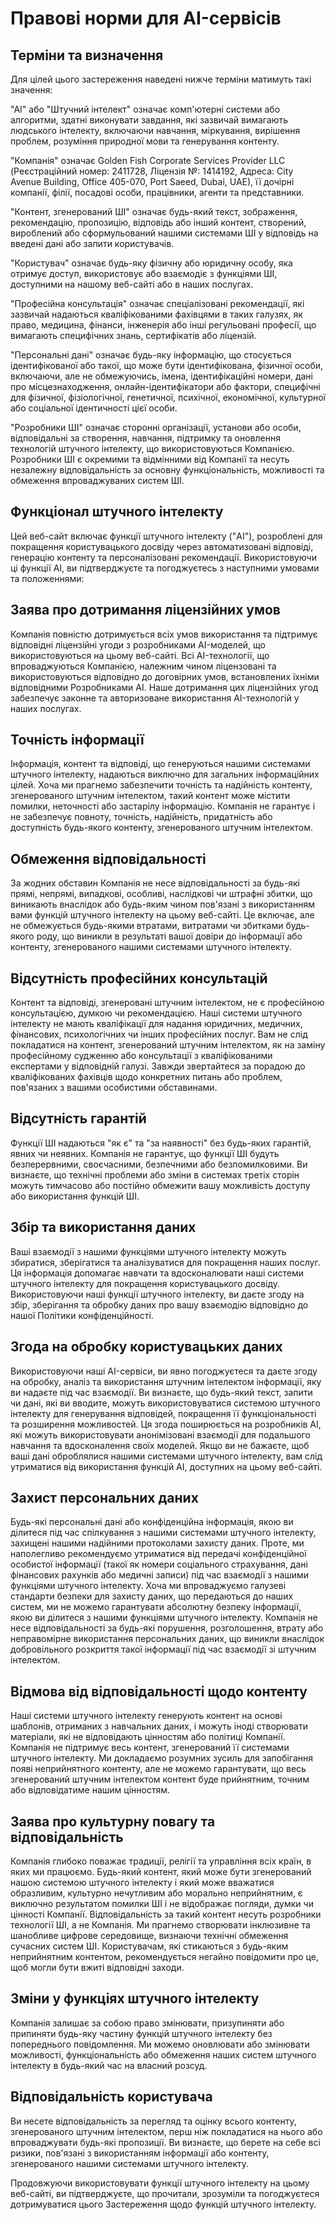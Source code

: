 # Правові норми для AI-сервісів

## Терміни та визначення

Для цілей цього застереження наведені нижче терміни матимуть такі значення:

"AI" або "Штучний інтелект" означає комп'ютерні системи або алгоритми, здатні виконувати завдання, які зазвичай вимагають людського інтелекту, включаючи навчання, міркування, вирішення проблем, розуміння природної мови та генерування контенту.

"Компанія" означає Golden Fish Corporate Services Provider LLC (Реєстраційний номер: 2411728, Ліцензія №: 1414192, Адреса: City Avenue Building, Office 405-070, Port Saeed, Dubai, UAE), її дочірні компанії, філії, посадові особи, працівники, агенти та представники.

"Контент, згенерований ШІ" означає будь-який текст, зображення, рекомендацію, пропозицію, відповідь або інший контент, створений, вироблений або сформульований нашими системами ШІ у відповідь на введені дані або запити користувачів.

"Користувач" означає будь-яку фізичну або юридичну особу, яка отримує доступ, використовує або взаємодіє з функціями ШІ, доступними на нашому веб-сайті або в наших послугах.

"Професійна консультація" означає спеціалізовані рекомендації, які зазвичай надаються кваліфікованими фахівцями в таких галузях, як право, медицина, фінанси, інженерія або інші регульовані професії, що вимагають специфічних знань, сертифікатів або ліцензій.

"Персональні дані" означає будь-яку інформацію, що стосується ідентифікованої або такої, що може бути ідентифікована, фізичної особи, включаючи, але не обмежуючись, імена, ідентифікаційні номери, дані про місцезнаходження, онлайн-ідентифікатори або фактори, специфічні для фізичної, фізіологічної, генетичної, психічної, економічної, культурної або соціальної ідентичності цієї особи.

"Розробники ШІ" означає сторонні організації, установи або особи, відповідальні за створення, навчання, підтримку та оновлення технологій штучного інтелекту, що використовуються Компанією. Розробники ШІ є окремими та відмінними від Компанії та несуть незалежну відповідальність за основну функціональність, можливості та обмеження впроваджуваних систем ШІ.

## Функціонал штучного інтелекту

Цей веб-сайт включає функції штучного інтелекту ("AI"), розроблені для покращення користувацького досвіду через автоматизовані відповіді, генерацію контенту та персоналізовані рекомендації. Використовуючи ці функції AI, ви підтверджуєте та погоджуєтесь з наступними умовами та положеннями:

## Заява про дотримання ліцензійних умов

Компанія повністю дотримується всіх умов використання та підтримує відповідні ліцензійні угоди з розробниками AI-моделей, що використовуються на цьому веб-сайті. Всі AI-технології, що впроваджуються Компанією, належним чином ліцензовані та використовуються відповідно до договірних умов, встановлених їхніми відповідними Розробниками AI. Наше дотримання цих ліцензійних угод забезпечує законне та авторизоване використання AI-технологій у наших послугах.

## Точність інформації

Інформація, контент та відповіді, що генеруються нашими системами штучного інтелекту, надаються виключно для загальних інформаційних цілей. Хоча ми прагнемо забезпечити точність та надійність контенту, згенерованого штучним інтелектом, такий контент може містити помилки, неточності або застарілу інформацію. Компанія не гарантує і не забезпечує повноту, точність, надійність, придатність або доступність будь-якого контенту, згенерованого штучним інтелектом.

## Обмеження відповідальності

За жодних обставин Компанія не несе відповідальності за будь-які прямі, непрямі, випадкові, особливі, наслідкові чи штрафні збитки, що виникають внаслідок або будь-яким чином пов'язані з використанням вами функцій штучного інтелекту на цьому веб-сайті. Це включає, але не обмежується будь-якими втратами, витратами чи збитками будь-якого роду, що виникли в результаті вашої довіри до інформації або контенту, згенерованого нашими системами штучного інтелекту.

## Відсутність професійних консультацій

Контент та відповіді, згенеровані штучним інтелектом, не є професійною консультацією, думкою чи рекомендацією. Наші системи штучного інтелекту не мають кваліфікації для надання юридичних, медичних, фінансових, психологічних чи інших професійних послуг. Вам не слід покладатися на контент, згенерований штучним інтелектом, як на заміну професійному судженню або консультації з кваліфікованими експертами у відповідній галузі. Завжди звертайтеся за порадою до кваліфікованих фахівців щодо конкретних питань або проблем, пов'язаних з вашими особистими обставинами.

## Відсутність гарантій

Функції ШІ надаються "як є" та "за наявності" без будь-яких гарантій, явних чи неявних. Компанія не гарантує, що функції ШІ будуть безперервними, своєчасними, безпечними або безпомилковими. Ви визнаєте, що технічні проблеми або зміни в системах третіх сторін можуть тимчасово або постійно обмежити вашу можливість доступу або використання функцій ШІ.

## Збір та використання даних

Ваші взаємодії з нашими функціями штучного інтелекту можуть збиратися, зберігатися та аналізуватися для покращення наших послуг. Ця інформація допомагає навчати та вдосконалювати наші системи штучного інтелекту для покращення користувацького досвіду. Використовуючи наші функції штучного інтелекту, ви даєте згоду на збір, зберігання та обробку даних про вашу взаємодію відповідно до нашої Політики конфіденційності.

## Згода на обробку користувацьких даних

Використовуючи наші AI-сервіси, ви явно погоджуєтеся та даєте згоду на обробку, аналіз та використання штучним інтелектом інформації, яку ви надаєте під час взаємодії. Ви визнаєте, що будь-який текст, запити чи дані, які ви вводите, можуть використовуватися системою штучного інтелекту для генерування відповідей, покращення її функціональності та розширення можливостей. Ця згода поширюється на розробників AI, які можуть використовувати анонімізовані взаємодії для подальшого навчання та вдосконалення своїх моделей. Якщо ви не бажаєте, щоб ваші дані оброблялися нашими системами штучного інтелекту, вам слід утриматися від використання функцій AI, доступних на цьому веб-сайті.

## Захист персональних даних

Будь-які персональні дані або конфіденційна інформація, якою ви ділитеся під час спілкування з нашими системами штучного інтелекту, захищені нашими надійними протоколами захисту даних. Проте, ми наполегливо рекомендуємо утриматися від передачі конфіденційної особистої інформації (такої як номери соціального страхування, дані фінансових рахунків або медичні записи) під час взаємодії з нашими функціями штучного інтелекту. Хоча ми впроваджуємо галузеві стандарти безпеки для захисту даних, що передаються до наших систем, ми не можемо гарантувати абсолютну безпеку інформації, якою ви ділитеся з нашими функціями штучного інтелекту. Компанія не несе відповідальності за будь-які порушення, розголошення, втрату або неправомірне використання персональних даних, що виникли внаслідок добровільного розкриття такої інформації під час взаємодії зі штучним інтелектом.

## Відмова від відповідальності щодо контенту

Наші системи штучного інтелекту генерують контент на основі шаблонів, отриманих з навчальних даних, і можуть іноді створювати матеріали, які не відповідають цінностям або політиці Компанії. Компанія не підтримує весь контент, згенерований її системами штучного інтелекту. Ми докладаємо розумних зусиль для запобігання появі неприйнятного контенту, але не можемо гарантувати, що весь згенерований штучним інтелектом контент буде прийнятним, точним або відповідатиме нашим цінностям.

## Заява про культурну повагу та відповідальність

Компанія глибоко поважає традиції, релігії та управління всіх країн, в яких ми працюємо. Будь-який контент, який може бути згенерований нашою системою штучного інтелекту і який може вважатися образливим, культурно нечутливим або морально неприйнятним, є виключно результатом помилки ШІ і не відображає погляди, думки чи цінності Компанії. Відповідальність за такий контент несуть розробники технології ШІ, а не Компанія. Ми прагнемо створювати інклюзивне та шанобливе цифрове середовище, визнаючи технічні обмеження сучасних систем ШІ. Користувачам, які стикаються з будь-яким неприйнятним контентом, рекомендується негайно повідомити про це, щоб могли бути вжиті відповідні заходи.

## Зміни у функціях штучного інтелекту

Компанія залишає за собою право змінювати, призупиняти або припиняти будь-яку частину функцій штучного інтелекту без попереднього повідомлення. Ми можемо оновлювати або змінювати можливості, функціональність або обмеження наших систем штучного інтелекту в будь-який час на власний розсуд.

## Відповідальність користувача

Ви несете відповідальність за перегляд та оцінку всього контенту, згенерованого штучним інтелектом, перш ніж покладатися на нього або впроваджувати будь-які пропозиції. Ви визнаєте, що берете на себе всі ризики, пов'язані з використанням інформації або контенту, згенерованого нашими системами штучного інтелекту.

Продовжуючи використовувати функції штучного інтелекту на цьому веб-сайті, ви підтверджуєте, що прочитали, зрозуміли та погоджуєтеся дотримуватися цього Застереження щодо функцій штучного інтелекту.
